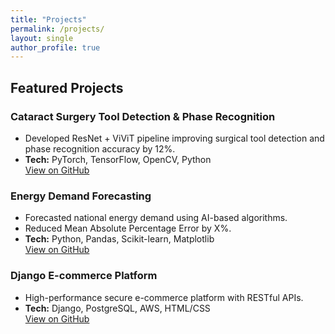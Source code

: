 ```yaml
---
title: "Projects"
permalink: /projects/
layout: single
author_profile: true
---
```


## Featured Projects

### Cataract Surgery Tool Detection & Phase Recognition
- Developed ResNet + ViViT pipeline improving surgical tool detection and phase recognition accuracy by 12%.
- **Tech:** PyTorch, TensorFlow, OpenCV, Python  
[View on GitHub](#)

### Energy Demand Forecasting
- Forecasted national energy demand using AI-based algorithms.
- Reduced Mean Absolute Percentage Error by X%.
- **Tech:** Python, Pandas, Scikit-learn, Matplotlib  
[View on GitHub](#)

### Django E-commerce Platform
- High-performance secure e-commerce platform with RESTful APIs.
- **Tech:** Django, PostgreSQL, AWS, HTML/CSS  
[View on GitHub](#)
